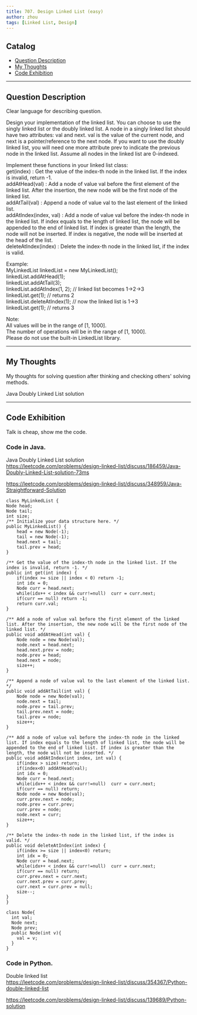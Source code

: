 ```yaml
---
title: 707. Design Linked List (easy)                   
author: zhou      
tags: [Linked List, Design]            
---
```


       

## Catalog  
+ [Question Description](#partI)
+ [My Thoughts](#partII)
+ [Code Exhibition](#partIII)

----------------------------------

## Question Description
Clear language for describing question.    

Design your implementation of the linked list. You can choose to use the singly linked list or the doubly linked list. A node in a singly linked list should have two attributes: val and next. val is the value of the current node, and next is a pointer/reference to the next node. If you want to use the doubly linked list, you will need one more attribute prev to indicate the previous node in the linked list. Assume all nodes in the linked list are 0-indexed.     

Implement these functions in your linked list class:      
get(index) : Get the value of the index-th node in the linked list. If the index is invalid, return -1.   
addAtHead(val) : Add a node of value val before the first element of the linked list. After the insertion, the new node will be the first node of the linked list.    
addAtTail(val) : Append a node of value val to the last element of the linked list.    
addAtIndex(index, val) : Add a node of value val before the index-th node in the linked list. If index equals to the length of linked list, the node will be appended to the end of linked list. If index is greater than the length, the node will not be inserted. If index is negative, the node will be inserted at the head of the list.    
deleteAtIndex(index) : Delete the index-th node in the linked list, if the index is valid.     

Example:      
MyLinkedList linkedList = new MyLinkedList();   
linkedList.addAtHead(1);   
linkedList.addAtTail(3);    
linkedList.addAtIndex(1, 2);  // linked list becomes 1->2->3    
linkedList.get(1);            // returns 2    
linkedList.deleteAtIndex(1);  // now the linked list is 1->3    
linkedList.get(1);            // returns 3    

Note:     
All values will be in the range of [1, 1000].   
The number of operations will be in the range of [1, 1000].     
Please do not use the built-in LinkedList library.      


----------------------------------

## My Thoughts
My thoughts for solving question after thinking and checking others' solving methods.        

Java Doubly Linked List solution      


----------------------------------

## Code Exhibition
Talk is cheap, show me the code.    
### Code in Java.     
Java Doubly Linked List solution     
https://leetcode.com/problems/design-linked-list/discuss/186459/Java-Doubly-Linked-List-solution-73ms     

https://leetcode.com/problems/design-linked-list/discuss/348959/Java-Straightforward-Solution     

    class MyLinkedList {
    Node head;
    Node tail;
    int size;
    /** Initialize your data structure here. */
    public MyLinkedList() {
        head = new Node(-1);
        tail = new Node(-1);
        head.next = tail;
        tail.prev = head; 
    }
    
    /** Get the value of the index-th node in the linked list. If the index is invalid, return -1. */
    public int get(int index) {
        if(index >= size || index < 0) return -1;
        int idx = 0;
        Node curr = head.next;
        while(idx++ < index && curr!=null)  curr = curr.next;
        if(curr == null) return -1;
        return curr.val;
    }
    
    /** Add a node of value val before the first element of the linked list. After the insertion, the new node will be the first node of the linked list. */
    public void addAtHead(int val) {
        Node node = new Node(val);
        node.next = head.next;
        head.next.prev = node;
        node.prev = head;
        head.next = node;
        size++;
    }
    
    /** Append a node of value val to the last element of the linked list. */
    public void addAtTail(int val) {
        Node node = new Node(val);
        node.next = tail;
        node.prev = tail.prev;
        tail.prev.next = node;
        tail.prev = node;
        size++;
    }
    
    /** Add a node of value val before the index-th node in the linked list. If index equals to the length of linked list, the node will be appended to the end of linked list. If index is greater than the length, the node will not be inserted. */
    public void addAtIndex(int index, int val) {
        if(index > size) return;
        if(index<0) addAtHead(val);
        int idx = 0;
        Node curr = head.next;
        while(idx++ < index && curr!=null)  curr = curr.next;
        if(curr == null) return;
        Node node = new Node(val);
        curr.prev.next = node;
        node.prev = curr.prev;
        curr.prev = node;
        node.next = curr;
        size++;
    }
    
    /** Delete the index-th node in the linked list, if the index is valid. */
    public void deleteAtIndex(int index) {
        if(index >= size || index<0) return;
        int idx = 0;
        Node curr = head.next;
        while(idx++ < index && curr!=null)  curr = curr.next;
        if(curr == null) return;
        curr.prev.next = curr.next;
        curr.next.prev = curr.prev;
        curr.next = curr.prev = null;
        size--;
    }
    }

    class Node{
      int val;
      Node next;
      Node prev;
      public Node(int v){
        val = v;
      }
    }





### Code in Python.   
Double linked list     
https://leetcode.com/problems/design-linked-list/discuss/354367/Python-double-linked-list     

https://leetcode.com/problems/design-linked-list/discuss/139689/Python-solution     


